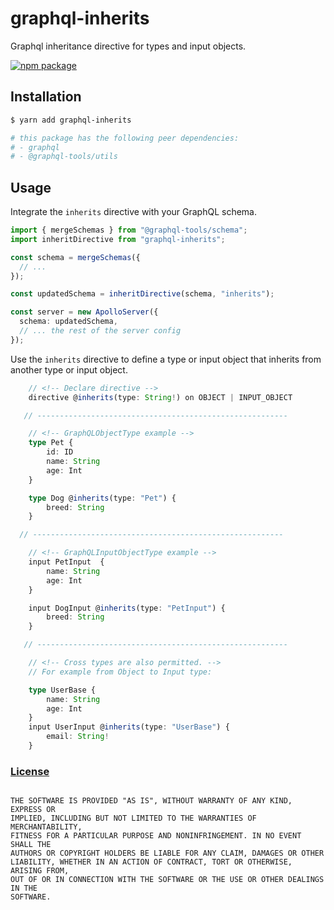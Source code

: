 # graphql-inherits

Graphql inheritance directive for types and input objects.

[![npm package](https://img.shields.io/badge/npm-package-3FB950.svg)](https://www.npmjs.com/package/graphql-inherits)

## Installation

```bash
$ yarn add graphql-inherits

# this package has the following peer dependencies:
# - graphql
# - @graphql-tools/utils
```

## Usage

Integrate the `inherits` directive with your GraphQL schema.

```ts
import { mergeSchemas } from "@graphql-tools/schema";
import inheritDirective from "graphql-inherits";

const schema = mergeSchemas({
  // ...
});

const updatedSchema = inheritDirective(schema, "inherits");

const server = new ApolloServer({
  schema: updatedSchema,
  // ... the rest of the server config
});
```

Use the `inherits` directive to define a type or input object that inherits from another type or input object.

```ts
    // <!-- Declare directive -->
    directive @inherits(type: String!) on OBJECT | INPUT_OBJECT

   // --------------------------------------------------------

    // <!-- GraphQLObjectType example -->
    type Pet {
        id: ID
        name: String
        age: Int
    }

    type Dog @inherits(type: "Pet") {
        breed: String
    }

  // --------------------------------------------------------

    // <!-- GraphQLInputObjectType example -->
    input PetInput  {
        name: String
        age: Int
    }

    input DogInput @inherits(type: "PetInput") {
        breed: String
    }

   // --------------------------------------------------------

    // <!-- Cross types are also permitted. -->
    // For example from Object to Input type:

    type UserBase {
        name: String
        age: Int
    }
    input UserInput @inherits(type: "UserBase") {
        email: String!
    }

```

### [License](./LICENSE)

```

THE SOFTWARE IS PROVIDED "AS IS", WITHOUT WARRANTY OF ANY KIND, EXPRESS OR
IMPLIED, INCLUDING BUT NOT LIMITED TO THE WARRANTIES OF MERCHANTABILITY,
FITNESS FOR A PARTICULAR PURPOSE AND NONINFRINGEMENT. IN NO EVENT SHALL THE
AUTHORS OR COPYRIGHT HOLDERS BE LIABLE FOR ANY CLAIM, DAMAGES OR OTHER
LIABILITY, WHETHER IN AN ACTION OF CONTRACT, TORT OR OTHERWISE, ARISING FROM,
OUT OF OR IN CONNECTION WITH THE SOFTWARE OR THE USE OR OTHER DEALINGS IN THE
SOFTWARE.

```
